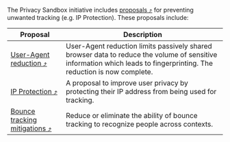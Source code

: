 The Privacy Sandbox initiative includes [proposals &#10548;](https://developers.google.com/privacy-sandbox/overview/web?hl=en#what_are_the_privacy_sandbox_proposals) for preventing unwanted tracking (e.g. IP Protection). These proposals include:

| Proposal                                                                                                                      | Description                                                                                                                                                           |
|-------------------------------------------------------------------------------------------------------------------------------|-----------------------------------------------------------------------------------------------------------------------------------------------------------------------|
| [User-Agent reduction &#10548;](https://developers.google.com/privacy-sandbox/protections/user-agent)                         | User-Agent reduction limits passively shared browser data to reduce the volume of sensitive information which leads to fingerprinting. The reduction is now complete. |
| [IP Protection &#10548;](https://developers.google.com/privacy-sandbox/protections/ip-protection)                             | A proposal to improve user privacy by protecting their IP address from being used for tracking.                                                                       |
| [Bounce tracking mitigations &#10548;](https://developers.google.com/privacy-sandbox/protections/bounce-tracking-mitigations) | Reduce or eliminate the ability of bounce tracking to recognize people across contexts.                                                                               |
